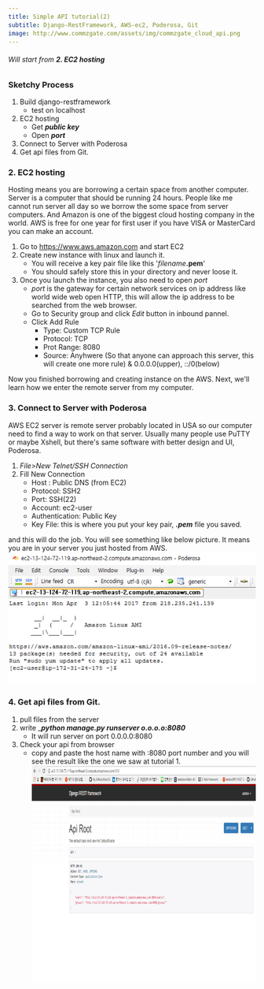 ```yaml
---
title: Simple API tutorial(2)
subtitle: Django-RestFramework, AWS-ec2, Poderosa, Git
image: http://www.commzgate.com/assets/img/commzgate_cloud_api.png
---
```

###### Will start from __2. EC2 hosting__

### Sketchy Process
1. Build django-restframework
   * test on localhost
2. EC2 hosting
   * Get _**public key**_
   * Open _**port**_
3. Connect to Server with Poderosa
4. Get api files from Git.

### 2. EC2 hosting
Hosting means you are borrowing a certain space from another computer. Server is a computer that should be running 24 hours. People like me cannot run server all day so we borrow the some space from server computers. And Amazon is one of the biggest cloud hosting company in the world. 
AWS is free for one year for first user if you have VISA or MasterCard you can make an account.
1. Go to https://www.aws.amazon.com and start EC2
2. Create new instance with linux and launch it.
   * You will receive a key pair file like this '*filename*__.pem__'
   * You should safely store this in your directory and never loose it.
3. Once you launch the instance, you also need to open *port*
   * *port* is the gateway for certain network services on ip address like world wide web open HTTP, this will allow the ip address to be searched from the web browser.
   * Go to Security group and click *Edit* button in inbound pannel.
   * Click Add Rule
      * Type: Custom TCP Rule
      * Protocol: TCP
      * Prot Range: 8080
      * Source: Anyhwere (So that anyone can approach this server, this will create one more rule) & 0.0.0.0(upper), ::/0(below)
      
Now you finished borrowing and creating instance on the AWS. Next, we'll learn how we enter the remote server from my computer.

### 3. Connect to Server with Poderosa
AWS EC2 server is remote server probably located in USA so our computer need to find a way to work on that server. Usually many people use PuTTY or maybe Xshell, but there's same software with better design and UI, Poderosa.
1. *File>New Telnet/SSH Connection*
2. Fill New Connection
   * Host : Public DNS (from EC2)
   * Protocol: SSH2
   * Port: SSH(22)
   * Account: ec2-user
   * Authentication: Public Key
   * Key File: this is where you put your key pair, _**.pem**_ file you saved.

and this will do the job. You will see something like below picture. It means you are in your server you just hosted from AWS.
![](img/api-tutorial3.PNG)

### 4. Get api files from Git.
1. pull files from the server
2. write __**python manage.py runserver o.o.o.o:8080**_
    * It will run server on port 0.0.0.0:8080
3. Check your api from browser 
    * copy and paste the host name with :8080 port number and you will see the result like the one we saw at tutorial 1.
![](img/api-tutorial1.PNG)
